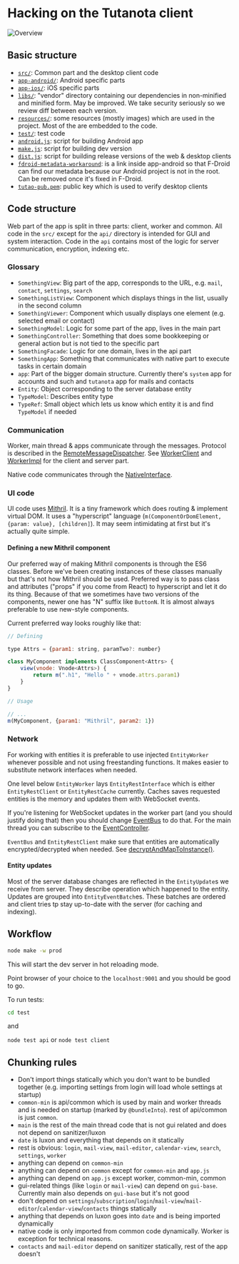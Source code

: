 # Hacking on the Tutanota client

![Overview](Overview.svg)

## Basic structure
 * [`src/`](../src): Common part and the desktop client code
 * [`app-android/`](../app-android): Android specific parts
 * [`app-ios/`](../app-ios): iOS specific parts
 * [`libs/`](../libs): "vendor" directory containing our dependencies in non-minified and minified form. May be improved. We take
 security seriously so we review diff between each version.
 * [`resources/`](../resources): some resources (mostly images) which are used in the project. Most of the are embedded to the code.
 * [`test/`](../test): test code
 * [`android.js`](../android.js): script for building Android app
 * [`make.js`](../make.js): script for building dev version
 * [`dist.js`](../dist.js): script for building release versions of the web & desktop clients
 * [`fdroid-metadata-workaround`](../fdroid-metadata-workaround): is a link inside app-android so that F-Droid can find our metadata because our Android
 project is not in the root. Can be removed once it's fixed in F-Droid.
 * [`tutao-pub.pem`](../tutao-pub.pem): public key which is used to verify desktop clients

## Code structure
Web part of the app is split in three parts: client, worker and common.
All code in the `src/` except for the `api/` directory is intended for GUI and system interaction. Code in the `api`
contains most of the logic for server communication, encryption, indexing etc.

### Glossary
 * `SomethingView`: Big part of the app, corresponds to the URL, e.g. `mail`, `contact`, `settings`, `search`
 * `SomethingListView`: Component which displays things in the list, usually in the second column
 * `SomethingViewer`: Component which usually displays one element (e.g. selected email or contact)
 * `SomethingModel`: Logic for some part of the app, lives in the main part
 * `SomethingController`: Something that does some bookkeeping or general action but is not tied to the specific part
 * `SomethingFacade`: Logic for one domain, lives in the api part
 * `SomethingApp`: Something that communicates with native part to execute tasks in certain domain
 * `app`: Part of the bigger domain structure. Currently there's `system` app for accounts and such and
 `tutanota` app for mails and contacts
 * `Entity`: Object corresponding to the server database entity
 * `TypeModel`: Describes entity type
 * `TypeRef`: Small object which lets us know which entity it is and find `TypeModel` if needed

### Communication
Worker, main thread & apps communicate through the messages. Protocol is described in the
[RemoteMessageDispatcher](../src/api/common/MessageDispatcher.js). See [WorkerClient](../src/api/main/WorkerClient.js) and
[WorkerImpl](../src/api/worker/WorkerImpl.js) for the client and server part.

Native code communicates through the [NativeInterface](../src/native/common/NativeInterface.js).

### UI code
UI code uses [Mithril](http://mithril.js.org/). It is a tiny framework which does routing & implement virtual DOM.
It uses a "hyperscript" language (`m(ComponentOrDomElement, {param: value}, [children]`). It may seem intimidating
at first but it's actually quite simple.

#### Defining a new Mithril component
Our preferred way of making Mithril components is through the ES6 classes. Before we've been creating instances of
these classes manually but that's not how Mithril should be used. Preferred way is to pass class and attributes
("props" if you come from React) to hyperscript and let it do its thing. Because of that we sometimes have two versions
of the components, newer one has "N" suffix like `ButtonN`. It is almost always preferable to use new-style components.

Current preferred way looks roughly like that:

```javascript
// Defining

type Attrs = {param1: string, paramTwo?: number}

class MyComponent implements ClassComponent<Attrs> {
	view(vnode: Vnode<Attrs>) {
		return m(".h1", "Hello " + vnode.attrs.param1)
	}
}

// Usage

// ...
m(MyComponent, {param1: "Mithril", param2: 1})
```


### Network
For working with entities it is preferable to use injected `EntityWorker` whenever possible and not using freestanding
functions. It makes easier to substitute network interfaces when needed.

One level below `EntityWorker` lays `EntityRestInterface` which is either `EntityRestClient` or `EntityRestCache`
currently. Caches saves requested entities is the memory and updates them with WebSocket events.

If you're listening for WebSocket updates in the worker part (and you should justify doing that) then you should change
[EventBus](../src/api/worker/EventBusClient.js) to do that. For the main thread you can subscribe to the
[EventController](../src/api/main/EventController.js).

`EventBus` and `EntityRestClient` make sure that entities are automatically encrypted/decrypted when needed. See
[decryptAndMapToInstance()](../src/api/worker/crypto/CryptoFacade.js).

#### Entity updates
Most of the server database changes are reflected in the `EntityUpdate`s we receive from server. They describe
operation which happened to the entity. Updates are grouped into `EntityEventBatch`es. These batches are ordered and
client tries tp stay up-to-date with the server (for caching and indexing).

## Workflow
```bash
node make -w prod
```

This will start the dev server in hot reloading mode.

Point browser of your choice to the `localhost:9001` and you should be good to go.

To run tests:

```bash
cd test
```

and

 `node test api` or `node test client`


## Chunking rules
 - Don't import things statically which you don't want to be bundled together (e.g. importing settings from login will
  load whole settings at startup)
 - `common-min` is api/common which is used by main and worker threads and is needed on startup (marked by `@bundleInto`).
  rest of api/common is just `common`.
 - `main` is the rest of the main thread code that is not gui related and does not depend on sanitizer/luxon
 - `date` is luxon and everything that depends on it statically
 - rest is obvious: `login`, `mail-view`, `mail-editor`, `calendar-view`, `search`, `settings`, `worker`
 - anything can depend on `common-min`
 - anything can depend on `common` except for `common-min` and `app.js`
 - anything can depend on `app.js` except worker, common-min, common
 - gui-related things (like `login` or `mail-view`) can depend on `gui-base`. Currently main also depends on `gui-base`
  but it's not good
 - don't depend on `settings`/`subscription`/`login`/`mail-view`/`mail-editor`/`calendar-view`/`contacts` things
  statically
 - anything that depends on luxon goes into `date` and is being imported dynamically
 - native code is only imported from common code dynamically. Worker is exception for technical reasons.
 - `contacts` and `mail-editor` depend on sanitizer statically, rest of the app doesn't